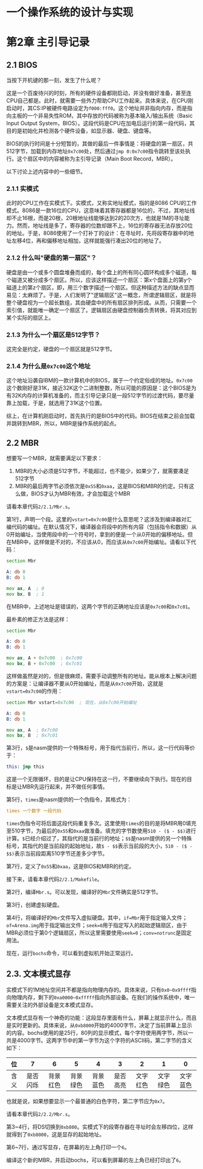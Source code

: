 # 一个操作系统的设计与实现

# 第2章 主引导记录

## 2.1 BIOS

当按下开机键的那一刻，发生了什么呢？

这是一个百废待兴的时刻，所有的硬件设备都刚启动，并没有做好准备，甚至连CPU自己都是。此时，就需要一些外力帮助CPU工作起来。具体来说，在CPU刚启动时，其CS:IP被硬件电路设定为`f000:fff0`。这个地址并非指向内存，而是指向主板的一个非易失性ROM，其中存放的代码被称为基本输入/输出系统（Basic Input Output System，BIOS）。这段代码是CPU在加电后运行的第一段代码，其目的是初始化并检测各个硬件设备，如显示器、硬盘、键盘等。

BIOS的执行时间是十分短暂的，其做的最后一件事情是：将硬盘的第一扇区，共512字节，加载到内存地址`0x7c00`处，然后通过`jmp 0:0x7c00`指令跳转至该处执行。这个扇区中的内容被称为主引导记录（Main Boot Record，MBR）。

以下讨论上述内容中的一些细节。

### 2.1.1 实模式

此时的CPU工作在实模式下。实模式，又称实地址模式，指的是8086 CPU的工作模式。8086是一款16位的CPU，这意味着其寄存器都是16位的，不过，其地址线却不止16根，而是20根，20根地址线能够达到2的20次方，也就是1M的寻址能力。然而，地址线是多了，寄存器的位数却跟不上，16位的寄存器无法存放20位的地址。于是，8086使用了一个打补丁的设计：在寻址时，先将段寄存器中的地址左移4位，再和偏移地址相加，这样就能强行凑出20位的地址了。

### 2.1.2 什么叫"硬盘的第一扇区"？

硬盘是由一个或多个圆盘堆叠而成的，每个盘上的所有同心圆环构成多个磁道，每个磁道又被分成多个扇区。所以，应该这样描述一个扇区：第x个盘面上的第y个磁道上的第z个扇区，即，用三个数字描述一个扇区。但这种描述方法的缺点显而易见：太麻烦了。于是，人们发明了"逻辑扇区"这一概念，所谓逻辑扇区，就是将整个硬盘视为一个超长数组，其由硬盘中的所有扇区排列形成。从而，只需要一个索引值，就能唯一确定一个扇区了。逻辑扇区由硬盘控制器负责转换，将其对应到某个实际的扇区上。

### 2.1.3 为什么一个扇区是512字节？

这完全是约定，硬盘的一个扇区就是512字节。

### 2.1.4 为什么是`0x7c00`这个地址

这个地址沿袭自IBM的一款计算机中的BIOS，属于一个约定俗成的地址。`0x7c00`这个数刚好是31K，接近32K这个二进制整数，所以可能的原因是：这个BIOS是为有32K内存的计算机准备的，而主引导记录只是一段512字节的过渡代码，要尽量靠上加载，于是，就选用了31K这个位置。

综上，在计算机刚启动时，首先执行的是BIOS中的代码。BIOS在结束之前会加载并跳转到MBR，所以，MBR是操作系统的起点。

## 2.2 MBR

想要写一个MBR，就需要满足以下要求：

1. MBR的大小必须是512字节，不能超过，也不能少，如果少了，就需要凑足512字节
2. MBR的最后两字节必须依次是`0x55`和`0xaa`，这是BIOS和MBR的约定。只有这么做，BIOS才认为MBR有效，才会加载这个MBR

请看本章代码`2/2.1/Mbr.s`。

第1行，声明一个段。这里的`vstart=0x7c00`是什么意思呢？这涉及到编译器对汇编代码的编址。在默认情况下，编译器会将段中的所有内容（包括指令和数据）从0开始编址，当使用段中的一个符号时，拿到的便是一个从0开始的偏移地址。但在MBR中，这样做是不对的，不应该从0，而应该从`0x7c00`开始编址。请看以下代码：

```asm
section Mbr

A: db 0
B: db 1

mov ax, A  ; 0
mov bx, B  ; 1
```

在MBR中，上述地址是错误的，这两个字节的正确地址应该是`0x7c00`和`0x7c01`。

最朴素的修正方法是这样：

```asm
section Mbr

A: db 0
B: db 1

mov ax, A + 0x7c00  ; 0x7c00
mov bx, B + 0x7c00  ; 0x7c01
```

这样做虽然是对的，但是很麻烦，需要手动调整所有的地址。能从根本上解决问题的方案是：让编译器不要从0开始编址，而是从`0x7c00`开始，这就是`vstart=0x7c00`的作用：

```asm
section Mbr vstart=0x7c00  ; 现在，从0x7c00开始编址

A: db 0
B: db 1

mov ax, A  ; 0x7c00
mov bx, B  ; 0x7c01
```

第3行，`$`是nasm提供的一个特殊标号，用于指代当前行，所以，这一行代码等价于：

```asm
this: jmp this
```

这是一个无限循环，目的是让CPU保持在这一行，不要继续向下执行。现在的目标是让MBR先运行起来，并不做任何事情。

第5行，`times`是nasm提供的一个伪指令，其格式为：

```asm
times 一个数字 一段代码
```

`times`伪指令可将后面这段代码重复多次。这里使用`times`的目的是将MBR用0填充至510字节，为最后的`0x55`和`0xaa`做准备。填充的字节数使用`510 - ($ - $$)`进行计算。`$`已经介绍过了，其指代的是当前行的地址；`$$`是nasm提供的另一个特殊标号，其指代的是当前段的起始地址，故`$ - $$`表示当前段的大小，`510 - ($ - $$)`表示当前段距离510字节还差多少字节。

第7行，定义了`0x55`和`0xaa`，这是BIOS和MBR的约定。

接下来，请看本章代码`2/2.1/Makefile`。

第2行，编译`Mbr.s`。可以发现，编译好的`Mbr`文件确实是512字节。

第3行，创建虚拟硬盘。

第4行，将编译好的`Mbr`文件写入虚拟硬盘。其中，`if=Mbr`用于指定输入文件；`of=Arena.img`用于指定输出文件；`seek=0`用于指定写入的起始逻辑扇区，由于MBR必须位于第0个逻辑扇区，所以这里需要使用`seek=0`；`conv=notrunc`是固定用法。

现在，运行`bochs`命令，可以看到虚拟机开始正常运行。

## 2.3. 文本模式显存

实模式下的1M地址空间并不都是指向物理内存的。具体来说，只有`0x0~0x9ffff`指向物理内存，剩下的`0xa0000~0xfffff`指向外部设备。在我们的操作系统中，唯一需要关注的外部设备是文本模式显存。

文本模式显存有一个神奇的功能：这段显存里面有什么，屏幕上就显示什么，而且是实时更新的。具体来说，从`0xb8000`开始的4000字节，决定了当前屏幕上显示的内容。bochs使用的是25行，80列的显示模式，每个字符使用两字节，所以一共是4000字节。这两字节中的第一字节为这个字符的ASCII码，第二字节的含义如下：

|  位  |    7     |    6     |    5     |    4     |    3     |    2     |    1     |    0     |
| :--: | :------: | :------: | :------: | :------: | :------: | :------: | :------: | :------: |
| 含义 | 是否闪烁 | 背景红色 | 背景绿色 | 背景蓝色 | 是否高亮 | 文字红色 | 文字绿色 | 文字蓝色 |

也就是说，如果想要显示一个最普通的白色字符，第二字节应为`0x7`。

请看本章代码`2/2.2/Mbr.s`。

第3\~4行，将DS切换到`0xb800`。实模式下的段寄存器在寻址时会左移四位，这样就得到了`0xb8000`，这是显存的起始地址。

第6\~7行，通过写显存，在屏幕的左上角打印一个`6`。

编译这个新的MBR，并启动bochs，可以看到屏幕的左上角已经打印出了`6`。

